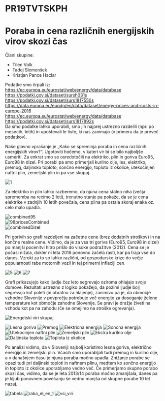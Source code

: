# PR19TVTSKPH
# Poraba in cena različnih energijskih virov skozi čas

Člani skupine:
- Tilen Volk
- Tadej Slemenšek
- Kristjan Pance Haclar

Podatke smo črpali iz:  
https://ec.europa.eu/eurostat/web/energy/data/database  
https://podatki.gov.si/dataset/sursh031s  
https://podatki.gov.si/dataset/surs1817550s  
https://data.europa.eu/euodp/en/data/dataset/energy-prices-and-costs-in-europe-2016  
https://ec.europa.eu/eurostat/web/energy/data/database  
https://podatki.gov.si/dataset/surs1817892s  
Da smo podatke lahko uporabili, smo jih najprej ustrezno razdelili (npr. po mesecih, letih) in upoštevali le tiste, ki nas zanimajo (v primeru da je preveč podatkov).

Naše glavno vprašanje je „Kako se spreminja poraba in cena različnih energijskih virov?“. Ugotoviti hočemo, v kateri vir bi se bilo najboljše usmeriti. Za enkrat smo se osredotočili na elektriko, plin in goriva Euro95, Euro98 in dizel. Pri porabi pa smo primerjali kurilno olje, les, elektriko, premog, daljinsko toploto, sončno energijo, toploto iz okolice, utekočinjen naftni plin, zemeljski plin in pa vse skupaj.

![1](https://user-images.githubusercontent.com/24211841/55436749-66892080-559d-11e9-8781-f9779c22019a.jpg)

Za elektriko in plin lahko razberemo, da njuna cena stalno niha (večja sprememba na recimo 2 leti), trenutno stanje pa pokaže, da se je cena elektrike v zadnjih 10 letih povečala, cena plina pa ostala skoraj enaka oz. celo malo upadla.

![combined95](https://user-images.githubusercontent.com/44469307/55429662-469d3100-558c-11e9-9afa-ea7274648ed8.png)<br/>
![98pricesCombined](https://user-images.githubusercontent.com/44469307/55429634-3be29c00-558c-11e9-8a30-7f4e8e38e956.png)<br/>
![combinedDizel](https://user-images.githubusercontent.com/44469307/55429676-4dc43f00-558c-11e9-846e-1c1e0bfcd63b.png)

Pri gorivih so grafi razdeljeni na začetne cene (brez dodatnih stroškov) in na končne realne cene. Vidimo, da je za vsa tri goriva (Euro95, Euro98 in dizel) po manjši pocenitvi hitro prišlo do visoke podražitve (2012). Cena se je počasi nižala, dokler ni leta 2016 ponovno začela rasti, kar pa traja vse do danes. Vzroki za to so lahko različni, od gospodarske krize do večje popularnosti rabe motornih vozil in tej primerni inflaciji cen.

![5](https://user-images.githubusercontent.com/24211841/55436784-7a348700-559d-11e9-8af6-df3748971c95.jpg)
![6](https://user-images.githubusercontent.com/24211841/55436793-7bfe4a80-559d-11e9-9d1a-25cff0872af1.jpg)
![7](https://user-images.githubusercontent.com/24211841/58386722-0abe9f00-8004-11e9-903c-ff6255dc62e5.jpg)

Grafi prikazujejo kako ljudje čez leto segrevajo oziroma ohlajajo svoje domove. Rezultati ustrezno z logiko pokažejo, da pozimi ljudje bolj segrevajo kot poleti (in obratno za hlajenje), zanimivo pa je, da območje vzhodne Slovenije v povprečju potrebuje več energije za doseganje želene temperature kot območje zahodne Slovenije. Se pravi je dražje živeti na vzhodu kot pa na zahodu (če se omejimo na stroške ogrevanja).

![Energetski viri skupaj](https://user-images.githubusercontent.com/44469307/58387188-2a0cfa80-800b-11e9-89cf-2f39dcfe0e91.png)<br>

![Lesna goriva](https://user-images.githubusercontent.com/44469307/55471266-a84fb080-5609-11e9-9968-8cb9984abc7c.png)
![Premog](https://user-images.githubusercontent.com/44469307/55471267-a84fb080-5609-11e9-998b-30b63e399302.png)
![Elektricna energija](https://user-images.githubusercontent.com/44469307/55471264-a7b71a00-5609-11e9-96b5-df5e9364392b.png)
![Soncna energija](https://user-images.githubusercontent.com/44469307/55471268-a8e84700-5609-11e9-8268-ba9b11dffb30.png)
![Utekocinjen naftni plin](https://user-images.githubusercontent.com/44469307/55471270-a8e84700-5609-11e9-83ff-6e4873009430.png)
![Zemeljski plin](https://user-images.githubusercontent.com/44469307/55471271-a8e84700-5609-11e9-954f-238046d3e87c.png)
![Ekstra kurilno olje](https://user-images.githubusercontent.com/44469307/55471263-a7b71a00-5609-11e9-9da9-e616cfcff6b6.png)
![Daljinska toplota](https://user-images.githubusercontent.com/44469307/55471262-a7b71a00-5609-11e9-9789-9ffcd59b9730.png)
![Toplota iz okolice](https://user-images.githubusercontent.com/44469307/55471269-a8e84700-5609-11e9-8c8e-4baf8169477c.png)


Po analizi vidimo, da v Sloveniji najbolj koristimo lesna goriva, električno energijo in zemeljski plin. Včasih smo uporabljali tudi premog in kurilno olje, a v današnjem času je njuna poraba močno upadla. Znižanje porabe se opazi tudi pri daljinski toploti in naftnem plinu, medtem ko sončno energijo in toploto iz okolice uporabljamo vedno več. Če primerjamo skupno porabo skozi čas, vidimo, da se je leta 2013/14 poraba močno zmanjšala, danes pa je kljub ponovnem povečanju še vedno manjša od skupne porabe 10 let nazaj.

![tabela](https://user-images.githubusercontent.com/24211841/58386708-d0550200-8003-11e9-9713-ff3982726eed.png)
![raba_el_en_1](https://user-images.githubusercontent.com/24211841/58386711-db0f9700-8003-11e9-8270-2564d8b9c1d4.png)
![vsi_viri](https://user-images.githubusercontent.com/24211841/58386714-e236a500-8003-11e9-8a2d-6b1f6897bbc1.png)
